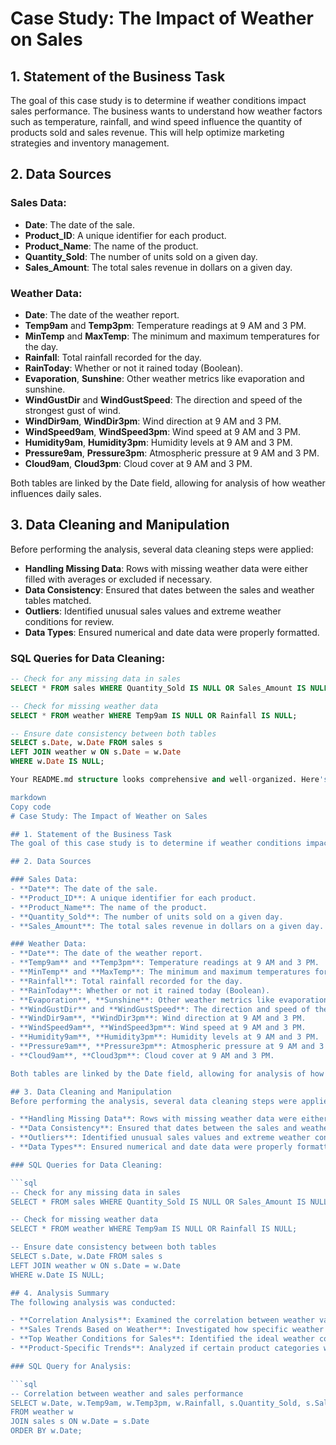 # Case Study: The Impact of Weather on Sales

## 1. Statement of the Business Task
The goal of this case study is to determine if weather conditions impact sales performance. The business wants to understand how weather factors such as temperature, rainfall, and wind speed influence the quantity of products sold and sales revenue. This will help optimize marketing strategies and inventory management.

## 2. Data Sources

### Sales Data:
- **Date**: The date of the sale.
- **Product_ID**: A unique identifier for each product.
- **Product_Name**: The name of the product.
- **Quantity_Sold**: The number of units sold on a given day.
- **Sales_Amount**: The total sales revenue in dollars on a given day.

### Weather Data:
- **Date**: The date of the weather report.
- **Temp9am** and **Temp3pm**: Temperature readings at 9 AM and 3 PM.
- **MinTemp** and **MaxTemp**: The minimum and maximum temperatures for the day.
- **Rainfall**: Total rainfall recorded for the day.
- **RainToday**: Whether or not it rained today (Boolean).
- **Evaporation**, **Sunshine**: Other weather metrics like evaporation and sunshine.
- **WindGustDir** and **WindGustSpeed**: The direction and speed of the strongest gust of wind.
- **WindDir9am**, **WindDir3pm**: Wind direction at 9 AM and 3 PM.
- **WindSpeed9am**, **WindSpeed3pm**: Wind speed at 9 AM and 3 PM.
- **Humidity9am**, **Humidity3pm**: Humidity levels at 9 AM and 3 PM.
- **Pressure9am**, **Pressure3pm**: Atmospheric pressure at 9 AM and 3 PM.
- **Cloud9am**, **Cloud3pm**: Cloud cover at 9 AM and 3 PM.

Both tables are linked by the Date field, allowing for analysis of how weather influences daily sales.

## 3. Data Cleaning and Manipulation
Before performing the analysis, several data cleaning steps were applied:

- **Handling Missing Data**: Rows with missing weather data were either filled with averages or excluded if necessary.
- **Data Consistency**: Ensured that dates between the sales and weather tables matched.
- **Outliers**: Identified unusual sales values and extreme weather conditions for review.
- **Data Types**: Ensured numerical and date data were properly formatted.

### SQL Queries for Data Cleaning:

```sql
-- Check for any missing data in sales
SELECT * FROM sales WHERE Quantity_Sold IS NULL OR Sales_Amount IS NULL;

-- Check for missing weather data
SELECT * FROM weather WHERE Temp9am IS NULL OR Rainfall IS NULL;

-- Ensure date consistency between both tables
SELECT s.Date, w.Date FROM sales s
LEFT JOIN weather w ON s.Date = w.Date
WHERE w.Date IS NULL;

Your README.md structure looks comprehensive and well-organized. Here's a ready-to-use version you can copy and paste into your GitHub repository:

markdown
Copy code
# Case Study: The Impact of Weather on Sales

## 1. Statement of the Business Task
The goal of this case study is to determine if weather conditions impact sales performance. The business wants to understand how weather factors such as temperature, rainfall, and wind speed influence the quantity of products sold and sales revenue. This will help optimize marketing strategies and inventory management.

## 2. Data Sources

### Sales Data:
- **Date**: The date of the sale.
- **Product_ID**: A unique identifier for each product.
- **Product_Name**: The name of the product.
- **Quantity_Sold**: The number of units sold on a given day.
- **Sales_Amount**: The total sales revenue in dollars on a given day.

### Weather Data:
- **Date**: The date of the weather report.
- **Temp9am** and **Temp3pm**: Temperature readings at 9 AM and 3 PM.
- **MinTemp** and **MaxTemp**: The minimum and maximum temperatures for the day.
- **Rainfall**: Total rainfall recorded for the day.
- **RainToday**: Whether or not it rained today (Boolean).
- **Evaporation**, **Sunshine**: Other weather metrics like evaporation and sunshine.
- **WindGustDir** and **WindGustSpeed**: The direction and speed of the strongest gust of wind.
- **WindDir9am**, **WindDir3pm**: Wind direction at 9 AM and 3 PM.
- **WindSpeed9am**, **WindSpeed3pm**: Wind speed at 9 AM and 3 PM.
- **Humidity9am**, **Humidity3pm**: Humidity levels at 9 AM and 3 PM.
- **Pressure9am**, **Pressure3pm**: Atmospheric pressure at 9 AM and 3 PM.
- **Cloud9am**, **Cloud3pm**: Cloud cover at 9 AM and 3 PM.

Both tables are linked by the Date field, allowing for analysis of how weather influences daily sales.

## 3. Data Cleaning and Manipulation
Before performing the analysis, several data cleaning steps were applied:

- **Handling Missing Data**: Rows with missing weather data were either filled with averages or excluded if necessary.
- **Data Consistency**: Ensured that dates between the sales and weather tables matched.
- **Outliers**: Identified unusual sales values and extreme weather conditions for review.
- **Data Types**: Ensured numerical and date data were properly formatted.

### SQL Queries for Data Cleaning:

```sql
-- Check for any missing data in sales
SELECT * FROM sales WHERE Quantity_Sold IS NULL OR Sales_Amount IS NULL;

-- Check for missing weather data
SELECT * FROM weather WHERE Temp9am IS NULL OR Rainfall IS NULL;

-- Ensure date consistency between both tables
SELECT s.Date, w.Date FROM sales s
LEFT JOIN weather w ON s.Date = w.Date
WHERE w.Date IS NULL;

## 4. Analysis Summary
The following analysis was conducted:

- **Correlation Analysis**: Examined the correlation between weather variables (e.g., temperature, rainfall) and sales performance.
- **Sales Trends Based on Weather**: Investigated how specific weather conditions affected sales.
- **Top Weather Conditions for Sales**: Identified the ideal weather conditions associated with the highest sales.
- **Product-Specific Trends**: Analyzed if certain product categories were more affected by weather conditions.

### SQL Query for Analysis:

```sql
-- Correlation between weather and sales performance
SELECT w.Date, w.Temp9am, w.Temp3pm, w.Rainfall, s.Quantity_Sold, s.Sales_Amount
FROM weather w
JOIN sales s ON w.Date = s.Date
ORDER BY w.Date;
